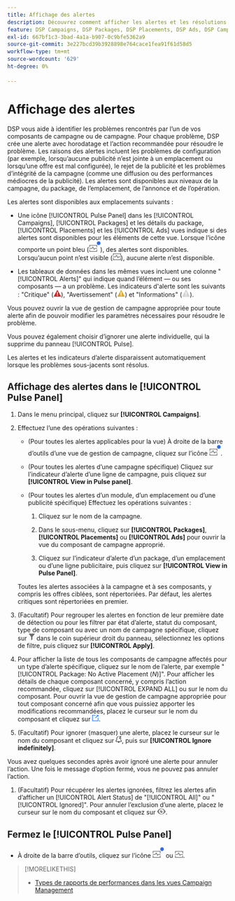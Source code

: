 ```yaml
---
title: Affichage des alertes
description: Découvrez comment afficher les alertes et les résolutions recommandées pour vos campagnes et composants de campagne.
feature: DSP Campaigns, DSP Packages, DSP Placements, DSP Ads, DSP Campaign Data Views
exl-id: 667bf1c3-3bad-4a1a-b907-0c9bfe5362a9
source-git-commit: 3e227bcd39b3928898e764cace1fea91f61d58d5
workflow-type: tm+mt
source-wordcount: '629'
ht-degree: 0%

---
```


# Affichage des alertes

DSP vous aide à identifier les problèmes rencontrés par l’un de vos composants de campagne ou de campagne. Pour chaque problème, DSP crée une alerte avec horodatage et l’action recommandée pour résoudre le problème. Les raisons des alertes incluent les problèmes de configuration (par exemple, lorsqu’aucune publicité n’est jointe à un emplacement ou lorsqu’une offre est mal configurée), le rejet de la publicité et les problèmes d’intégrité de la campagne (comme une diffusion ou des performances médiocres de la publicité). Les alertes sont disponibles aux niveaux de la campagne, du package, de l’emplacement, de l’annonce et de l’opération.

Les alertes sont disponibles aux emplacements suivants :

* Une icône [!UICONTROL Pulse Panel] dans les [!UICONTROL Campaigns], [!UICONTROL Packages] et les détails du package, [!UICONTROL Placements] et les [!UICONTROL Ads] vues indique si des alertes sont disponibles pour les éléments de cette vue. Lorsque l’icône comporte un point bleu (![icône du panneau d’impression lorsque des alertes sont disponibles](/help/dsp/assets/alerts-panel.png "icône du panneau d’impression lorsque des alertes sont disponibles")), des alertes sont disponibles. Lorsqu’aucun point n’est visible (![Icône du panneau d’impression lorsqu’aucune alerte n’est disponible](/help/dsp/assets/alerts-panel-empty.png "Icône du panneau d’impression lorsqu’aucune alerte n’est disponible")), aucune alerte n’est disponible.

* Les tableaux de données dans les mêmes vues incluent une colonne &quot;[!UICONTROL Alerts]&quot; qui indique quand l’élément — ou ses composants — a un problème. Les indicateurs d&#39;alerte sont les suivants : &quot;Critique&quot; (![Critique](/help/dsp/assets/indicator-critical.png "Critique")), &quot;Avertissement&quot; (![Avertissement](/help/dsp/assets/indicator-warning.png "Avertissement")) et &quot;Informations&quot; (![Informations](/help/dsp/assets/indicator-information.png "Informations")).

Vous pouvez ouvrir la vue de gestion de campagne appropriée pour toute alerte afin de pouvoir modifier les paramètres nécessaires pour résoudre le problème.

Vous pouvez également choisir d’ignorer une alerte individuelle, qui la supprime du panneau [!UICONTROL Pulse].

Les alertes et les indicateurs d’alerte disparaissent automatiquement lorsque les problèmes sous-jacents sont résolus.

## Affichage des alertes dans le [!UICONTROL Pulse Panel]

1. Dans le menu principal, cliquez sur **[!UICONTROL Campaigns]**.

1. Effectuez l’une des opérations suivantes :

   * (Pour toutes les alertes applicables pour la vue) À droite de la barre d’outils d’une vue de gestion de campagne, cliquez sur l’icône ![&#x200B; Publier le panneau lorsque des alertes sont disponibles](/help/dsp/assets/alerts-panel.png "Icône Panneau à pulser lorsque des alertes sont disponibles").

   * (Pour toutes les alertes d’une campagne spécifique) Cliquez sur l’indicateur d’alerte d’une ligne de campagne, puis cliquez sur **[!UICONTROL View in Pulse panel]**.

   * (Pour toutes les alertes d’un module, d’un emplacement ou d’une publicité spécifique) Effectuez les opérations suivantes :

      1. Cliquez sur le nom de la campagne.

      1. Dans le sous-menu, cliquez sur **[!UICONTROL Packages]**, **[!UICONTROL Placements]** ou **[!UICONTROL Ads]** pour ouvrir la vue du composant de campagne approprié.

      1. Cliquez sur l’indicateur d’alerte d’un package, d’un emplacement ou d’une ligne publicitaire, puis cliquez sur **[!UICONTROL View in Pulse Panel]**.

   Toutes les alertes associées à la campagne et à ses composants, y compris les offres ciblées, sont répertoriées. Par défaut, les alertes critiques sont répertoriées en premier.

1. (Facultatif) Pour regrouper les alertes en fonction de leur première date de détection ou pour les filtrer par état d’alerte, statut du composant, type de composant ou avec un nom de campagne spécifique, cliquez sur ![Bouton de filtrage](/help/dsp/assets/filter.png) dans le coin supérieur droit du panneau, sélectionnez les options de filtre, puis cliquez sur **[!UICONTROL Apply]**.

1. Pour afficher la liste de tous les composants de campagne affectés pour un type d’alerte spécifique, cliquez sur le nom de l’alerte, par exemple &quot;[!UICONTROL Package: No Active Placement (*N*)]&quot;. Pour afficher les détails de chaque composant concerné, y compris l’action recommandée, cliquez sur [!UICONTROL EXPAND ALL] ou sur le nom du composant. Pour ouvrir la vue de gestion de campagne appropriée pour tout composant concerné afin que vous puissiez apporter les modifications recommandées, placez le curseur sur le nom du composant et cliquez sur ![Aller pour afficher](/help/dsp/assets/go-to-view.png "Aller pour afficher").

1. (Facultatif) Pour ignorer (masquer) une alerte, placez le curseur sur le nom du composant et cliquez sur ![Ignorer](/help/dsp/assets/alert-ignore.png "Ignorer"), puis sur **[!UICONTROL Ignore indefinitely]**. <!-- **[!UICONTROL Ignore alert for three days]**, **[!UICONTROL Ignore alert until next check]**, or **[!UICONTROL Ignore indefinitely] -->

Vous avez quelques secondes après avoir ignoré une alerte pour annuler l’action. Une fois le message d’option fermé, vous ne pouvez pas annuler l’action.

1. (Facultatif) Pour récupérer les alertes ignorées, filtrez les alertes afin d’afficher un [!UICONTROL Alert Status] de &quot;[!UICONTROL All]&quot; ou &quot;[!UICONTROL Ignored]&quot;. Pour annuler l’exclusion d’une alerte, placez le curseur sur le nom du composant et cliquez sur ![Ne plus ignorer](/help/dsp/assets/alert-un-ignore.png "Ne plus ignorer").

## Fermez le [!UICONTROL Pulse Panel]

* À droite de la barre d’outils, cliquez sur l’icône ![Panneau d’impression lorsque des alertes sont disponibles](/help/dsp/assets/alerts-panel.png "Icône Panneau d’impression lorsque des alertes sont disponibles") ou ![Icône du panneau d’impression lorsqu’aucune alerte n’est disponible](/help/dsp/assets/alerts-panel-empty.png "Icône du panneau d’impression lorsqu’aucune alerte n’est disponible").

>[!MORELIKETHIS]
>
>* [Types de rapports de performances dans les vues Campaign Management](campaign-reports-about.md)
